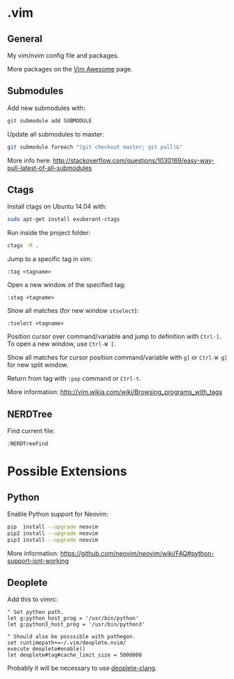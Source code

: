 # .vim #

## General ##

My vim/nvim config file and packages.

More packages on the [Vim Awesome](http://vimawesome.com/) page.

## Submodules ##

Add new submodules with:
```bash
git submodule add SUBMODULE
```

Update all submodules to master:
```bash
git submodule foreach "(git checkout master; git pull)&"
```

More info here: http://stackoverflow.com/questions/1030169/easy-way-pull-latest-of-all-submodules

## Ctags ##

Install ctags on Ubuntu 14.04 with:
```bash
sudo apt-get install exuberant-ctags
```

Run inside the project folder:
```bash
ctags -R .
```

Jump to a specific tag in vim:
```vim
:tag <tagname>
```

Open a new window of the specified tag:
```vim
:stag <tagname>
```

Show all matches (for new window `stselect`):
```vim
:tselect <tagname>
```

Position cursor over command/variable and jump to definition with `Ctrl-]`. To open a new window, use `Ctrl-W ]`.

Show all matches for cursor position command/variable with `g]` or `Ctrl-W g]` for new split window.

Return from tag with `:pop` command or `Ctrl-t`.

More information:
http://vim.wikia.com/wiki/Browsing_programs_with_tags

## NERDTree ##

Find current file:
```vim
:NERDTreeFind
```

# Possible Extensions #

## Python ##

Enable Python support for Neovim:
```bash
pip  install --upgrade neovim
pip2 install --upgrade neovim
pip3 install --upgrade neovim
```

More information: https://github.com/neovim/neovim/wiki/FAQ#python-support-isnt-working

## Deoplete ##

Add this to vimrc:
```vim
" Set python path.
let g:python_host_prog = '/usr/bin/python'
let g:python3_host_prog = '/usr/bin/python3'

" Should also be posssible with pathegon.
set runtimepath+=~/.vim/deoplete.nvim/
execute deoplete#enable()
let deoplete#tag#cache_limit_size = 5000000
```

Probably it will be necessary to use [deoplete-clang](https://github.com/zchee/deoplete-clang).
